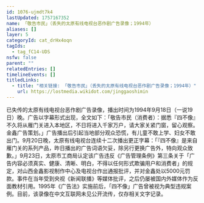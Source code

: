 ```yaml
---
id: 1076-ujmdt7k4
lastUpdated: 1757167352
name: 「敬告市民」（丢失的太原有线电视台恶作剧广告录像；1994年）
aliases: []
layer: 5
categoryId: cat_drHx4oqn
tagIds:
  - tag_fC14-UDS
nsfw: false
parent: ""
relatedEntries: []
timelineEvents: []
titledLinks:
  - title: "相关链接: 「敬告市民」（丢失的太原有线电视台恶作剧广告录像；1994年）"
    url: https://lostmedia.wikidot.com/jinggaoshimin
---
```


已失传的太原有线电视台恶作剧广告录像，播出时间为1994年9月18日（一说19日）晚。广告以字幕形式出现，全文如下：「敬告市民（消费者）：据悉『四不像』不久将从雁门关进入本地区，不日将进入千家万户，请大家关紧门窗，留心观察。金鑫广告策划。」广告播出后引起当地部分观众恐慌，有儿童不敢上学、妇女不敢出门。9月20日晚，太原有线电视台连续十二次播出更正字幕：「『四不像』是来自雁门关的系列产品，昨日播出的广告词语欠妥，除另行更换广告外，特向观众致歉。」9月23日，太原市工商局认定该广告违反《广告管理条例》第三条关于「广告内容必须真实、健康、清晰、明白，不得以任何形式欺骗用户和消费者」的规定，对山西金鑫影视制作中心及电视台作出通报批评，并对金鑫处以5000元罚款。事件在当年受到央视《新闻联播》等媒体批评，之后仍屡被国内外媒体作为反面教材引用。1995年《广告法》实施前后，「四不像」广告曾被视为典型违规案例。目前，该录像在中文互联网未见公开流传，仅存相关文字记录。
